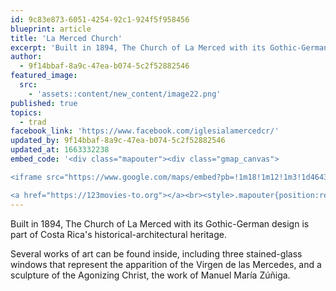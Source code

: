 ```yaml
---
id: 9c83e873-6051-4254-92c1-924f5f958456
blueprint: article
title: 'La Merced Church'
excerpt: 'Built in 1894, The Church of La Merced with its Gothic-German design'
author:
  - 9f14bbaf-8a9c-47ea-b074-5c2f52882546
featured_image:
  src:
    - 'assets::content/new_content/image22.png'
published: true
topics:
  - trad
facebook_link: 'https://www.facebook.com/iglesialamercedcr/'
updated_by: 9f14bbaf-8a9c-47ea-b074-5c2f52882546
updated_at: 1663332238
embed_code: '<div class="mapouter"><div class="gmap_canvas">

<iframe src="https://www.google.com/maps/embed?pb=!1m18!1m12!1m3!1d46432.03028513334!2d-84.10952878504554!3d9.92960063782719!2m3!1f0!2f0!3f0!3m2!1i1024!2i768!4f13.1!3m3!1m2!1s0x8fa0e35e9dfbb10f%3A0xc3b558e781f541eb!2sIglesia%20Nuestra%20Se%C3%B1ora%20de%20La%20Merced!5e0!3m2!1ses!2sus!4v1663954989523!5m2!1ses!2sus" width="400" height="300" style="border:0;" allowfullscreen="" loading="lazy" referrerpolicy="no-referrer-when-downgrade"></iframe>

<a href="https://123movies-to.org"></a><br><style>.mapouter{position:relative;text-align:right;height:500px;width:1200px;}</style><style>.gmap_canvas {overflow:hidden;background:none!important;height:500px;width:1200px;}</style></div></div>'
---
```

Built in 1894, The Church of La Merced with its Gothic-German design is part of Costa Rica's historical-architectural heritage. 

Several works of art can be found inside, including three stained-glass windows that represent the apparition of the Virgen de las Mercedes, and a sculpture of the Agonizing Christ, the work of Manuel María Zúñiga.
